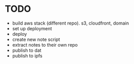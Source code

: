 # TODO

- build aws stack (different repo). s3, cloudfront, domain
- set up deployment
- deploy
- create new note script
- extract notes to their own repo
- publish to dat
- publish to ipfs
